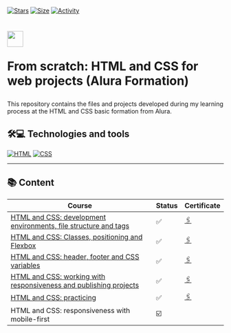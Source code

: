 [![Stars](https://img.shields.io/github/stars/maluojuara/alura_html_css?color=ffff00&label=Stars&logo=Stars&style=?style=flat)](https://github.com/maluojuara/alura_html_css)
[![Size](https://img.shields.io/github/repo-size/maluojuara/alura_html_css?color=blue&label=Size&logo=Size&style=?style=flat)](https://github.com/maluojuara/alura_html_css)
[![Activity](https://img.shields.io/github/last-commit/maluojuara/alura_html_css?color=red&label=Last%20Commit&style=flat)](https://github.com/maluojuara/alura_html_css)


<h1>
    <a href="https://cursos.alura.com.br/formacao-html-css">
      <img align="center" width="37px" src="https://yt3.googleusercontent.com/W7GokEE6ydjZFa_Tpz6yvSsDlVPTe7d4yTsJqKXy1Gbhu1BGXCfKJ_I-_TzOq37m8R9S97kQ=s900-c-k-c0x00ffffff-no-rj"></a>
    
  <span> From scratch: HTML and CSS for web projects (Alura Formation) </span>
</h1>

This repository contains the files and projects developed during my learning process at the HTML and CSS basic formation from Alura.

## 🛠️💻  Technologies and tools

[![HTML](https://img.shields.io/badge/HTML5-E34F26?style=for-the-badge&logo=html5&logoColor=white)](https://www.w3schools.com/html/html_intro.asp)
[![CSS](https://img.shields.io/badge/CSS3-1572B6?style=for-the-badge&logo=css3&logoColor=white)](https://www.w3schools.com/css/default.asp)


***

## 📚  Content  

<div align="left">

| Course                                                            | Status | Certificate                                          |
| ----------------------------------------------------------------- | ------- | --------------------------------------------------- | 
| [HTML and CSS: development environments, file structure and tags](https://github.com/maluojuara/alura_html_css_basic/tree/main/Course_1)   |✅      | [🖇️](https://cursos.alura.com.br/certificate/maluojuara/html-css-ambiente-arquivos-tags) |
| [HTML and CSS: Classes, positioning and Flexbox](https://github.com/maluojuara/alura_html_css_basic/tree/main/Course_2)                     |✅      | [🖇️](https://cursos.alura.com.br/user/maluojuara/course/html-css-classes-posicionamento-flexbox/certificate)  | 
| [HTML and CSS: header, footer and CSS variables](https://github.com/maluojuara/alura_html_css/tree/main/Course_3)                    |✅      | [🖇️](https://cursos.alura.com.br/certificate/maluojuara/html-css-cabecalho-footer-variaveis-css?lang=en)  | 
| [HTML and CSS: working with responsiveness and publishing projects](https://github.com/maluojuara/alura_html_css/tree/main/Course_4) |✅      | [🖇️](https://cursos.alura.com.br/certificate/maluojuara/html-css-responsividade-publicacao-projetos?lang=en)  | 
| [HTML and CSS: practicing](https://github.com/maluojuara/alura_html_css/tree/main/Course_5) |✅     | [🖇️](https://cursos.alura.com.br/certificate/maluojuara/html-css-praticando-html-css?lang=en)  | 
| HTML and CSS: responsiveness with mobile-first |☑️     | []()  |


</div>
